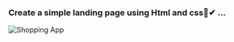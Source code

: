 ### Create a simple landing page using Html and css💖✔ ...

 ![Shopping App](https://github.com/user-attachments/assets/0e6cb1ca-3d1e-4f5e-896a-995dd6608401)
